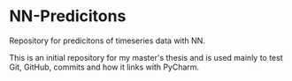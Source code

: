 # NN-Predicitons
Repository for predicitons of timeseries data with NN.

This is an initial repository for my master's thesis and is used mainly to test Git, GitHub, commits and how it links with PyCharm. 
